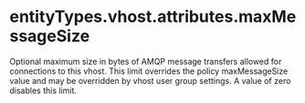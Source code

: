 # entityTypes.vhost.attributes.maxMessageSize

Optional maximum size in bytes of AMQP message transfers allowed for connections to this vhost. This limit overrides the policy maxMessageSize value and may be overridden by vhost user group settings. A value of zero disables this limit.

